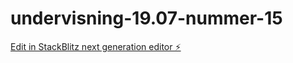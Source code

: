 # undervisning-19.07-nummer-15

[Edit in StackBlitz next generation editor ⚡️](https://stackblitz.com/~/github.com/Murka1456/undervisning-19.07-nummer-15)